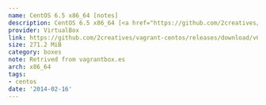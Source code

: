 ```yaml
---
name: CentOS 6.5 x86_64 [notes]
description: CentOS 6.5 x86_64 [<a href="https://github.com/2creatives/vagrant-centos/releases/tag/v6.5.1">notes</a>]
provider: VirtualBox
link: https://github.com/2creatives/vagrant-centos/releases/download/v6.5.1/centos65-x86_64-20131205.box
size: 271.2 MiB
category: boxes
note: Retrived from vagrantbox.es
arch: x86_64
tags:
- centos
date: '2014-02-16'
---
```

